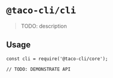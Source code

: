 # `@taco-cli/cli`

> TODO: description

## Usage

```
const cli = require('@taco-cli/core');

// TODO: DEMONSTRATE API
```


